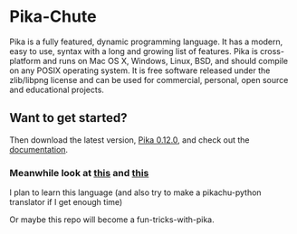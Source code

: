 # Pika-Chute

Pika is a fully featured, dynamic programming language. It has a modern, easy to use, syntax with a long and growing list of features. Pika is cross-platform and runs on Mac OS X, Windows, Linux, BSD, and should compile on any POSIX operating system. It is free software released under the zlib/libpng license and can be used for commercial, personal, open source and educational projects.

## Want to get started?

Then download the latest version, [Pika 0.12.0](http://www.pika-lang.org/downloads/), and check out the [documentation](http://www.pika-lang.org/documentation/).

### Meanwhile look at [this](https://youtu.be/700clVx5l9E) and [this](http://trove42.com/introducing-pikachu-programming-language/)

I plan to learn this language (and also try to make a pikachu-python translator if I get enough time)

Or maybe this repo will become a fun-tricks-with-pika.
